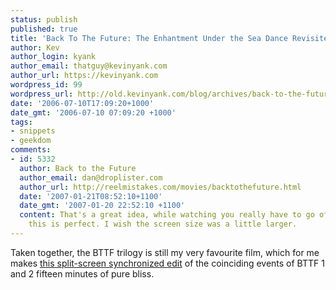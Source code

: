 ```yaml
---
status: publish
published: true
title: 'Back To The Future: The Enhantment Under the Sea Dance Revisited'
author: Kev
author_login: kyank
author_email: thatguy@kevinyank.com
author_url: https://kevinyank.com
wordpress_id: 99
wordpress_url: http://old.kevinyank.com/blog/archives/back-to-the-future-the-enhantment-under-the-sea-dance-revisited/
date: '2006-07-10T17:09:20+1000'
date_gmt: '2006-07-10 07:09:20 +1000'
tags:
- snippets
- geekdom
comments:
- id: 5332
  author: Back to the Future
  author_email: dan@droplister.com
  author_url: http://reelmistakes.com/movies/backtothefuture.html
  date: '2007-01-21T08:52:10+1100'
  date_gmt: '2007-01-20 22:52:10 +1100'
  content: That's a great idea, while watching you really have to go off memory, but
    this is perfect. I wish the screen size was a little larger.
---
```

<p>Taken together, the BTTF trilogy is still my very favourite film, which for me makes <a href="http://video.google.com/videoplay?docid=4589540173717485087">this split-screen synchronized edit</a> of the coinciding events of BTTF 1 and 2 fifteen minutes of pure bliss.</p>
